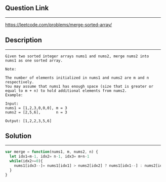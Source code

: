 ## Question  Link
---
https://leetcode.com/problems/merge-sorted-array/

## Description

---
```
Given two sorted integer arrays nums1 and nums2, merge nums2 into nums1 as one sorted array.

Note:

The number of elements initialized in nums1 and nums2 are m and n respectively.
You may assume that nums1 has enough space (size that is greater or equal to m + n) to hold additional elements from nums2.
Example:

Input:
nums1 = [1,2,3,0,0,0], m = 3
nums2 = [2,5,6],       n = 3

Output: [1,2,2,3,5,6]
```

## Solution
---

```javascript
var merge = function(nums1, m, nums2, n) {
  let idx1=m-1, idx2= n-1, idx3= m+n-1
  while(idx2>=0){
    nums1[idx3--]= nums1[idx1] > nums2[idx2] ? nums1[idx1--] : nums2[idx2--]
  }
}
```
